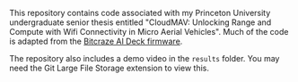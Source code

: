 This repository contains code associated with my Princeton University undergraduate senior thesis entitled "CloudMAV: Unlocking Range and Compute with Wifi Connectivity in Micro Aerial Vehicles". Much of the code is adapted from the [Bitcraze AI Deck firmware](https://github.com/bitcraze/aideck-esp-firmware/tree/main/main).

The repository also includes a demo video in the ```results``` folder. You may need the Git Large File Storage extension to view this.
